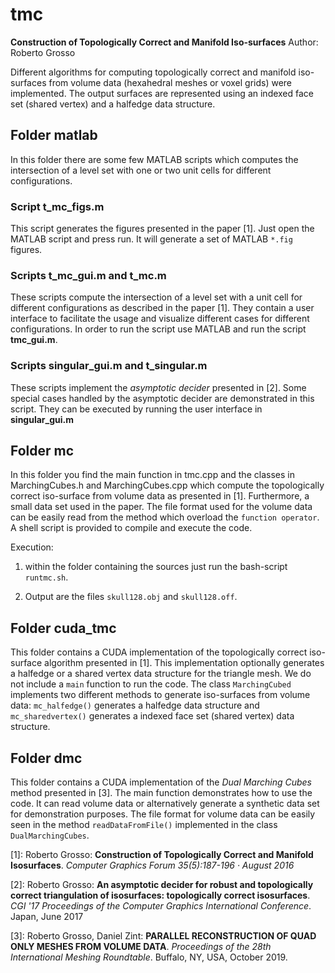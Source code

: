# tmc

**Construction of Topologically Correct and Manifold Iso-surfaces**
Author: Roberto Grosso

Different algorithms for computing topologically correct and manifold iso-surfaces from volume data (hexahedral meshes or voxel grids) were implemented. The output surfaces are represented using an indexed face set (shared vertex) and a halfedge data structure. 

## Folder matlab

In this folder there are some few MATLAB scripts which computes the intersection of a level set with one or two unit cells for different configurations.

### Script t_mc_figs.m

This script generates the figures presented in the paper [1]. Just open the MATLAB script and press run. It will generate a set of  MATLAB `*.fig` figures. 

### Scripts t_mc_gui.m and t_mc.m

These scripts compute the intersection of a level set with a unit cell for different configurations as described in the paper [1]. They contain a user interface to facilitate the usage and visualize different cases for different configurations. In order to run the script use MATLAB and run the script **tmc_gui.m**.

### Scripts singular_gui.m and t_singular.m

These scripts implement the *asymptotic decider* presented in [2]. Some special cases handled by the asymptotic decider are demonstrated in this script. They can be executed by running the user interface in **singular_gui.m**

## Folder mc

In this folder you find the main function in tmc.cpp and the classes in MarchingCubes.h and MarchingCubes.cpp which compute the topologically correct iso-surface from volume data as presented in [1]. Furthermore, a small data set used in the paper. The file format used for the volume data can be easily read from the method which overload the `function operator`. A shell script is provided to compile and execute the code.

Execution:  

1) within the folder containing the sources just run the bash-script `runtmc.sh`.

2) Output are the files `skull128.obj` and `skull128.off`.

## Folder cuda_tmc

This folder contains a CUDA implementation of the topologically correct iso-surface algorithm presented in [1]. This implementation optionally generates a halfedge or a shared vertex data structure for the triangle mesh. We do not include a `main` function to run the code. The class `MarchingCubed` implements two different methods to generate iso-surfaces from volume data: `mc_halfedge()` generates a halfedge data structure and `mc_sharedvertex()` generates a indexed face set (shared vertex) data structure.

## Folder dmc

This folder contains a CUDA implementation of the *Dual Marching Cubes* method presented in [3]. The main function demonstrates how to use the code. It can read volume data or alternatively generate a synthetic data set for demonstration purposes. The file format for volume data can be easily seen in the method `readDataFromFile()` implemented in the class `DualMarchingCubes`.

[1]: Roberto Grosso: **Construction of Topologically Correct and Manifold Isosurfaces**. *Computer Graphics Forum 35(5):187-196 · August 2016*

[2]: Roberto Grosso: **An asymptotic decider for robust and topologically correct triangulation of isosurfaces: topologically correct isosurfaces**. *CGI '17 Proceedings of the Computer Graphics International Conference*. Japan, June 2017

[3]: Roberto Grosso, Daniel Zint: **PARALLEL RECONSTRUCTION OF QUAD ONLY MESHES FROM VOLUME DATA**. *Proceedings of the 28th International Meshing Roundtable*. Buffalo, NY, USA, October 2019.
